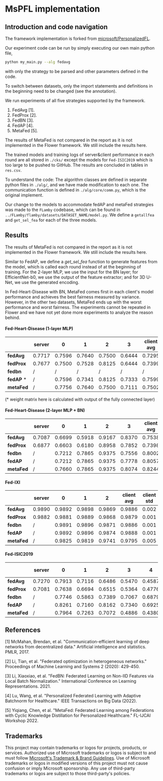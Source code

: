 # MsPFL implementation

## Introduction and code navigation

The framework implementation is forked from [microsoft/PersonalizedFL](https://github.com/microsoft/PersonalizedFL.git).

Our experiment code can be run by simply executing our own main python file,

````bash
python my_main.py --alg fedavg
````

with only the strategy to be parsed and other parameters defined in the code.

To switch between datasets, only the import statements and definitions in the beginning need to be changed (see the annotation).

We run experiments of all five strategies supported by the framework. 

1. FedAvg [1].
2. FedProx [2].
3. FedBN [3].
4. FedAP [4].
5. MetaFed [5].

The results of MetaFed is not compared in the report as it is not implemented in the Flower framework. We still include the results here.

The trained models and training logs of server&client performance in each round are all stored in `./cks/` except the models for `Fed-ISIC2019` which is too large to be pushed to GitHub. The results are concluded in tables in `res.csv`.

To understand the code: The algorithm classes are defined in separate python files in `./alg/`, and we have made modification to each one. The communication function is defined in `./alg/core/comm.py`, which is the original implement.

Our change to the models to accommodate fedAP and metaFed strategies was made to the `FLamby` codebase, which can be found in `../FLamby/flamby/datasets/DATASET_NAME/model.py`. We define a `getallfea` and `get_sel_fea` for each of the three models.

## Results

The results of MetaFed is not compared in the report as it is not implemented in the Flower framework. We still include the results here.

Similar to FedAP, we define a *get\_sel\_fea* function to generate features from the model, which is called each round instead of at the beginning of training. For the 2-layer MLP, we use the input for the BN layer; for EfficientNet-b0, we use the output of the feature extractor; and for 3D U-Net, we use the generated encoding.

In Fed-Heart-Disease with BN, MetaFed comes first in each client's model performance and achieves the best fairness measured by variance. However, in the other two datasets, MetaFed ends up with the worst performance and worst fairness. The experiments cannot be repeated in Flower and we have not yet done more experiments to analyze the reason behind.

#### **Fed-Heart-Disease (1-layer MLP)**

|             | server | 0      | 1      | 2      | 3      | client avg | client std |
| ----------- | ------ | ------ | ------ | ------ | ------ | ---------- | ---------- |
| **fedAvg**  | 0.7717 | 0.7596 | 0.7640 | 0.7500 | 0.6444 | 0.7295     | 0.057      |
| **fedProx** | 0.7677 | 0.7500 | 0.7528 | 0.8125 | 0.6444 | 0.7399     | 0.070      |
| **fedbn**   | /      | / | / | / | / | /     | /      |
| **fedAP** \*  | /      | 0.7596 | 0.7341 | 0.8125 | 0.7333 | 0.7599     | 0.037      |
| **metaFed** | /      | 0.7756 | 0.7640 | 0.7500 | 0.7111 | 0.7502     | 0.028      |

(\* weight matrix here is calculated with output of the fully connected layer)

#### Fed-Heart-Disease (2-layer MLP + BN)

|             | server | 0      | 1      | 2      | 3      | client avg | client std |
| ----------- | ------ | ------ | ------ | ------ | ------ | ---------- | ---------- |
| **fedAvg**  | 0.7087 | 0.6699 | 0.5918 | 0.9167 | 0.8370 | 0.7538     | 0.149      |
| **fedProx** | 0.6877 | 0.6603 | 0.6180 | 0.8958 | 0.7852 | 0.7398     | 0.126      |
| **fedbn**   | /      | 0.7212 | 0.7865 | 0.9375 | 0.7556 | 0.8002     | 0.095      |
| **fedAP**   | /      | 0.7212 | 0.7865 | 0.9375 | 0.7778 | 0.8057     | 0.092      |
| **metaFed** | /      | 0.7660 | 0.7865 | 0.9375 | 0.8074 | 0.8244     | 0.077      |

#### Fed-IXI

|             | server | 0      | 1      | 2      | client avg | client std |
| ----------- | ------ | ------ | ------ | ------ | ---------- | ---------- |
| **fedAvg**  | 0.9890 | 0.9892 | 0.9898 | 0.9869 | 0.9886     | 0.002      |
| **fedProx** | 0.9882 | 0.9881 | 0.9889 | 0.9868 | 0.9879     | 0.001      |
| **fedbn**   | /      | 0.9891 | 0.9896 | 0.9871 | 0.9886     | 0.001      |
| **fedAP**   | /      | 0.9892 | 0.9896 | 0.9874 | 0.9888     | 0.001      |
| **metaFed** | /      | 0.9825 | 0.9819 | 0.9741 | 0.9795     | 0.005      |

#### Fed-ISIC2019

|             | server | 0      | 1      | 2      | 3      | 4      | 5      | client avg | client std |
| ----------- | ------ | ------ | ------ | ------ | ------ | ------ | ------ | ---------- | ---------- |
| **fedAvg**  | 0.7270 | 0.7913 | 0.7116 | 0.6486 | 0.5470 | 0.4587 | 0.7335 | 0.6484     | 0.1248     |
| **fedProx** | 0.7081 | 0.7638 | 0.6694 | 0.6515 | 0.5364 | 0.4776 | 0.7646 | 0.6439     | 0.1174     |
| **fedbn**   | /      | 0.7746 | 0.5863 | 0.7389 | 0.7067 | 0.6879 | 0.7399 | 0.7057     | 0.0657     |
| **fedAP**   | /      | 0.8261 | 0.7160 | 0.8162 | 0.7340 | 0.6925 | 0.7515 | 0.7560     | 0.0542     |
| **metaFed** | /      | 0.7964 | 0.7263 | 0.7072 | 0.4886 | 0.4380 | 0.6772 | 0.6390     | 0.1425     |

## References

[1] McMahan, Brendan, et al. "Communication-efficient learning of deep networks from decentralized data." Artificial intelligence and statistics. PMLR, 2017.

[2] Li, Tian, et al. "Federated optimization in heterogeneous networks." Proceedings of Machine Learning and Systems 2 (2020): 429-450.

[3] Li, Xiaoxiao, et al. "FedBN: Federated Learning on Non-IID Features via Local Batch Normalization." International Conference on Learning Representations. 2021.

[4] Lu, Wang, et al. "Personalized Federated Learning with Adaptive Batchnorm for Healthcare." IEEE Transactions on Big Data (2022).

[5] Yiqiang, Chen, et al. "MetaFed: Federated Learning among Federations with Cyclic Knowledge Distillation for Personalized Healthcare." FL-IJCAI Workshop 2022.

## Trademarks

This project may contain trademarks or logos for projects, products, or services. Authorized use of Microsoft trademarks or logos is subject to and must follow [Microsoft's Trademark & Brand Guidelines](https://www.microsoft.com/en-us/legal/intellectualproperty/trademarks/usage/general). Use of Microsoft trademarks or logos in modified versions of this project must not cause confusion or imply Microsoft sponsorship. Any use of third-party trademarks or logos are subject to those third-party's policies.
